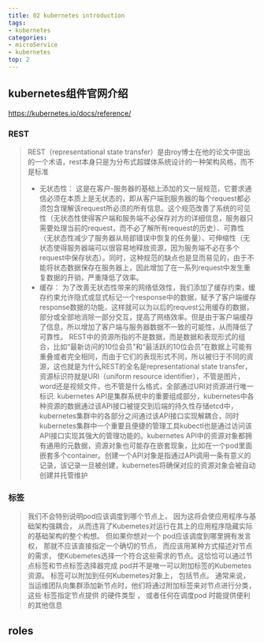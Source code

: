 ```yaml
---
title: 02 kubernetes introduction
tags:
- kubernetes
categories:
- microService
- kubernetes
top: 2
---
```



## kubernetes组件官网介绍
https://kubernetes.io/docs/reference/


### REST
> REST（representational state transfer）是由roy博士在他的论文中提出的一个术语，rest本身只是为分布式超媒体系统设计的一种架构风格，而不是标准
> * 无状态性：
> 	这是在客户-服务器的基础上添加的又一层规范，它要求通信必须在本质上是无状态的，即从客户端到服务器的每个request都必须包含理解该request所必须的所有信息。这个规范改善了系统的可见性（无状态性使得客户端和服务端不必保存对方的详细信息，服务器只需要处理当前的request，而不必了解所有request的历史）、可靠性（无状态性减少了服务器从局部错误中恢复的任务量）、可伸缩性（无状态使得服务器端可以很容易地释放资源，因为服务端不必在多个request中保存状态）。同时，这种规范的缺点也是显而易见的，由于不能将状态数据保存在服务器上，因此增加了在一系列request中发生重复数据的开销，严重降低了效率。
> * 缓存：
> 	为了改善无状态性带来的网络低效性，我们添加了缓存约束，缓存约束允许隐式或显式标记一个response中的数据，赋予了客户端缓存response数据的功能，这样就可以为以后的request公用缓存的数据，部分或全部地消除一部分交互，提高了网络效率。但是由于客户端缓存了信息，所以增加了客户端与服务器数据不一致的可能性，从而降低了可靠性。
> REST中的资源所指的不是数据，而是数据和表现形式的组合，比如“最新访问的10位会员”和“最活跃的10位会员”在数据上可能有重叠或者完全相同，而由于它们的表现形式不同，所以被归于不同的资源，这也就是为什么REST的全名是representational state transfer，资源标识符就是URI（uniform resource identifier），不管是图片，word还是视频文件，也不管是什么格式，全部通过URI对资源进行唯一标识.
> kubernetes API是集群系统中的重要组成部分，kubernetes中各种资源的数据通过该API接口被提交到后端的持久性存储etcd中，kubernetes集群中的各部分之间通过该API接口实现解耦合，同时kubernetes集群中一个重要且便捷的管理工具kubectl也是通过访问该API接口实现其强大的管理功能的。kubernetes API中的资源对象都拥有通用的元数据，资源对象也可能存在嵌套现象，比如在一个pod里面嵌套多个container。创建一个API对象是指通过API调用一条有意义的记录，该记录一旦被创建，kubernetes将确保对应的资源对象会被自动创建并托管维护

### 标签
> 我们不会特别说明pod应该调度到哪个节点上， 因为这将会使应用程序与基础架构强耦合， 从而违背了Kubemetes对运行在其上的应用程序隐藏实际 的基础架构的整个构想。 
> 但如果你想对一个 pod应该调度到哪里拥有发言权， 那就不应该直接指定一个确切的节点， 而应该用某种方式描述对节点的需求， 使Kubemetes选择一个符合这些需求的节点。这恰恰可以通过节点标签和节点标签选择器完成
> pod并不是唯一可以附加标签的Kubemetes资源。 标签可以附加到任何Kubemetes对象上， 包括节点。 通常来说， 当运维团队向集群添加新节点时，他们将通过附加标签来对节点进行分类， 这些 标签指定节点提供 的硬件类型 ， 或者任何在调度pod 时能提供便利的其他信息

## roles









